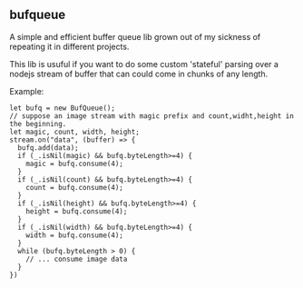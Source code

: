 bufqueue
--------

A simple and efficient buffer queue lib grown out of my sickness of repeating it in different projects.

This lib is usuful if you want to do some custom 'stateful' parsing over a nodejs stream of buffer that can could come in chunks of any length.

Example:

    let bufq = new BufQueue();
    // suppose an image stream with magic prefix and count,widht,height in the beginning.
    let magic, count, width, height;
    stream.on("data", (buffer) => {
      bufq.add(data);
      if (_.isNil(magic) && bufq.byteLength>=4) {
        magic = bufq.consume(4);
      }
      if (_.isNil(count) && bufq.byteLength>=4) {
        count = bufq.consume(4);
      }
      if (_.isNil(height) && bufq.byteLength>=4) {
        height = bufq.consume(4);
      }
      if (_.isNil(width) && bufq.byteLength>=4) {
        width = bufq.consume(4);
      }
      while (bufq.byteLength > 0) {
        // ... consume image data
      }
    })

